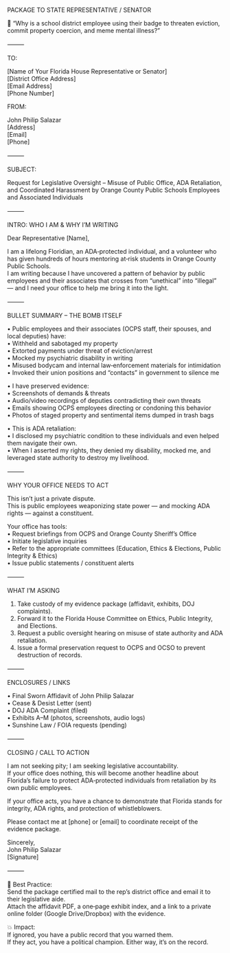PACKAGE TO STATE REPRESENTATIVE / SENATOR

🎯 “Why is a school district employee using their badge to threaten eviction, commit property coercion, and meme mental illness?”

⸻

TO:

[Name of Your Florida House Representative or Senator]  
[District Office Address]  
[Email Address]  
[Phone Number]

FROM:

John Philip Salazar  
[Address]  
[Email]  
[Phone]

⸻

SUBJECT:

Request for Legislative Oversight – Misuse of Public Office, ADA Retaliation, and Coordinated Harassment by Orange County Public Schools Employees and Associated Individuals

⸻

INTRO: WHO I AM & WHY I’M WRITING

Dear Representative [Name],

I am a lifelong Floridian, an ADA‑protected individual, and a volunteer who has given hundreds of hours mentoring at‑risk students in Orange County Public Schools.  
I am writing because I have uncovered a pattern of behavior by public employees and their associates that crosses from “unethical” into “illegal” — and I need your office to help me bring it into the light.

⸻

BULLET SUMMARY – THE BOMB ITSELF

• Public employees and their associates (OCPS staff, their spouses, and local deputies) have:  
    • Withheld and sabotaged my property  
    • Extorted payments under threat of eviction/arrest  
    • Mocked my psychiatric disability in writing  
    • Misused bodycam and internal law‑enforcement materials for intimidation  
    • Invoked their union positions and “contacts” in government to silence me  

• I have preserved evidence:  
    • Screenshots of demands & threats  
    • Audio/video recordings of deputies contradicting their own threats  
    • Emails showing OCPS employees directing or condoning this behavior  
    • Photos of staged property and sentimental items dumped in trash bags  

• This is ADA retaliation:  
    • I disclosed my psychiatric condition to these individuals and even helped them navigate their own.  
    • When I asserted my rights, they denied my disability, mocked me, and leveraged state authority to destroy my livelihood.

⸻

WHY YOUR OFFICE NEEDS TO ACT

This isn’t just a private dispute.  
This is public employees weaponizing state power — and mocking ADA rights — against a constituent.

Your office has tools:  
    • Request briefings from OCPS and Orange County Sheriff’s Office  
    • Initiate legislative inquiries  
    • Refer to the appropriate committees (Education, Ethics & Elections, Public Integrity & Ethics)  
    • Issue public statements / constituent alerts

⸻

WHAT I’M ASKING

1. Take custody of my evidence package (affidavit, exhibits, DOJ complaints).  
2. Forward it to the Florida House Committee on Ethics, Public Integrity, and Elections.  
3. Request a public oversight hearing on misuse of state authority and ADA retaliation.  
4. Issue a formal preservation request to OCPS and OCSO to prevent destruction of records.

⸻

ENCLOSURES / LINKS

• Final Sworn Affidavit of John Philip Salazar  
• Cease & Desist Letter (sent)  
• DOJ ADA Complaint (filed)  
• Exhibits A–M (photos, screenshots, audio logs)  
• Sunshine Law / FOIA requests (pending)

⸻

CLOSING / CALL TO ACTION

I am not seeking pity; I am seeking legislative accountability.  
If your office does nothing, this will become another headline about Florida’s failure to protect ADA‑protected individuals from retaliation by its own public employees.  

If your office acts, you have a chance to demonstrate that Florida stands for integrity, ADA rights, and protection of whistleblowers.

Please contact me at [phone] or [email] to coordinate receipt of the evidence package.

Sincerely,  
John Philip Salazar  
[Signature]

⸻

🎯 Best Practice:  
Send the package certified mail to the rep’s district office and email it to their legislative aide.  
Attach the affidavit PDF, a one‑page exhibit index, and a link to a private online folder (Google Drive/Dropbox) with the evidence.

💥 Impact:  
If ignored, you have a public record that you warned them.  
If they act, you have a political champion. Either way, it’s on the record.

